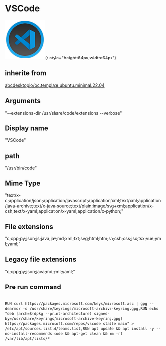 # VSCode
![circle_visual-studio-code.svg](/applications/icons/circle_visual-studio-code.svg){: style="height:64px;width:64px"}
## inherite from
[abcdesktopio/oc.template.ubuntu.minimal.22.04](abcdesktopio/oc.template.ubuntu.minimal.22.04.md)
## Arguments
"--extensions-dir /usr/share/code/extensions --verbose"
## Display name
"VSCode"
## path
"/usr/bin/code"
## Mime Type
"text/x-c;application/json;application/javascript;application/xml;text/xml;application/java-archive;text/x-java-source;text/plain;image/svg+xml;application/x-csh;text/x-yaml;application/x-yaml;application/x-python;"
## File extensions
"c;cpp;py;json;js;java;jav;md;xml;txt;svg;html;htm;sh;csh;css;jsx;tsx;vue;yml;yaml;"
## Legacy file extensions
"c;cpp;py;json;java;md;yml;yaml;"
## Pre run command

```

RUN curl https://packages.microsoft.com/keys/microsoft.asc | gpg --dearmor -o /usr/share/keyrings/microsoft-archive-keyring.gpg,RUN echo "deb [arch=$(dpkg --print-architecture) signed-by=/usr/share/keyrings/microsoft-archive-keyring.gpg] https://packages.microsoft.com/repos/vscode stable main" > /etc/apt/sources.list.d/teams.list,RUN apt update && apt install -y --no-install-recommends code && apt-get clean && rm -rf /var/lib/apt/lists/*
```
